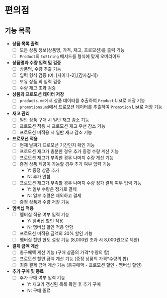 # 편의점

## 기능 목록
- **상품 목록 출력**
  - [ ] 모든 상품 정보(상품명, 가격, 재고, 프로모션)를 출력 기능
  - [ ] `Product`의 `toString` 메서드를 형식에 맞게 오버라이드
- **상품명과 수량 입력 및 검증**
  - [ ] 상품명, 수량 추출 기능
  - [ ] 입력 형식 검증 (예: [사이다-2],[감자칩-1])
  - [ ] 보유 상품 외 입력 검증
  - [ ] 수량 재고 초과 검증
- **상품과 프로모션 데이터 저장**
  - [ ] `products.md`에서 상품 데이터를 추출하여 `Product` List로 저장 기능
  - [ ] `promotions.md`에서 프로모션 데이터를 추출하여 `Promotion` List로 저장 기능
- **재고 관리**
  - [ ] 일반 상품 구매 시 일반 재고 감소 기능
  - [ ] 프로모션 적용 시 프로모션 재고 우선 감소 기능
  - [ ] 프로모션 미적용 시 일반 재고 감소 기능
- **프로모션 적용**
  - [ ] 현재 날짜가 프로모션 기간인지 확인 기능
  - [ ] 프로모션 재고가 충분한 경우 추가 증정 수량 계산 기능
  - [ ] 프로모션 재고가 부족한 경우 나머지 수량 계산 기능
  - [ ] 증정 상품 제공이 가능할 경우 추가 여부 입력 기능
    - Y: 증정 상품 추가
    - N: 추가 안함
  - [ ] 프로모션 재고가 부족할 경우 나머지 수량 정가 결제 여부 입력 기능
    - Y: 일부 수량은 정가로 결제
    - N: 일부 수량은 제외하고 결제
  - [ ] 증정 상품과 수량 저장 기능
- **멤버십 적용**
  - [ ] 멤버십 적용 여부 입력 기능
    - Y: 멤버십 할인 적용
    - N: 멤버십 할인 적용 안함
  - [ ] 프로모션 미적용 금액의 30% 할인 기능
  - [ ] 멤버십 할인 한도 설정 기능 (8,000원 초과 시 8,000원으로 제한)
- **결제 금액 계산**
  - [ ] 총구매액 계산 기능 (구매 상품의 가격*수량의 합)
  - [ ] 프로모션 할인 금액 계산 기능 (증정 상품의 가격*수량의 합)
  - [ ] 최종 결제 금액 계산 기능 (총구매액 - 프로모션 할인 - 멤버십 할인)
- **추가 구매 및 종료**
  - [ ] 추가 구매 여부 입력 기능
    - Y: 재고가 갱신된 목록 확인 후 추가 구매
    - N: 구매 종료

